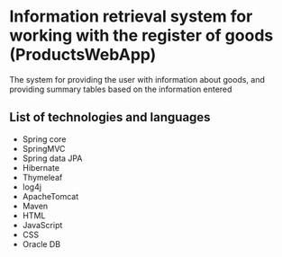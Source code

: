 # Information retrieval system for working with the register of goods (ProductsWebApp)
The system for providing the user with information about goods, and providing summary tables based on the information entered
## List of technologies and languages
- Spring core
- SpringMVC 
- Spring data JPA
- Hibernate 
- Thymeleaf 
- log4j 
- ApacheTomcat 
- Maven 
- HTML
- JavaScript
- CSS
- Oracle DB
